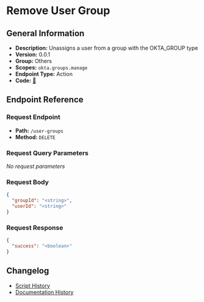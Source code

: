 # Remove User Group

## General Information

- **Description:** Unassigns a user from a group with the OKTA_GROUP type
- **Version:** 0.0.1
- **Group:** Others
- **Scopes:** `okta.groups.manage`
- **Endpoint Type:** Action
- **Code:** [🔗](https://github.com/NangoHQ/integration-templates/tree/main/integrations/okta-preview/actions/remove-user-group.ts)


## Endpoint Reference

### Request Endpoint

- **Path:** `/user-groups`
- **Method:** `DELETE`

### Request Query Parameters

_No request parameters_

### Request Body

```json
{
  "groupId": "<string>",
  "userId": "<string>"
}
```

### Request Response

```json
{
  "success": "<boolean>"
}
```

## Changelog

- [Script History](https://github.com/NangoHQ/integration-templates/commits/main/integrations/okta-preview/actions/remove-user-group.ts)
- [Documentation History](https://github.com/NangoHQ/integration-templates/commits/main/integrations/okta-preview/actions/remove-user-group.md)

<!-- END  GENERATED CONTENT -->

